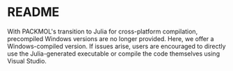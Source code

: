 README
======
With PACKMOL's transition to Julia for cross-platform compilation, precompiled Windows versions are no longer provided. Here, we offer a Windows-compiled version. If issues arise, users are encouraged to directly use the Julia-generated executable or compile the code themselves using Visual Studio.
